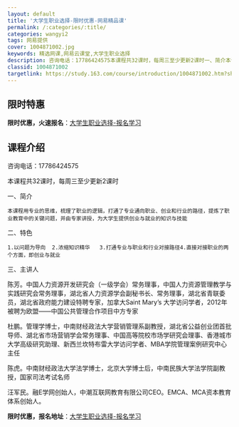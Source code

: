 ```yaml
---
layout: default
title: '大学生职业选择-限时优惠-网易精品课'
permalink: /:categories/:title/
categories: wangyi2
tags: 网易提供
cover: 1004871002.jpg
keywords: 精选网课,网易云课堂,大学生职业选择
description: 咨询电话：17786424575本课程共32课时，每周三至少更新2课时一、简介本课程用专业的思维，梳理了职业的逻辑，打通
classid: 1004871002
targetlink: https://study.163.com/course/introduction/1004871002.htm?share=1&shareId=1025206652&utm_campaign=share&utm_medium=iphoneShare&utm_source=&utm_u=1025206652
---
```


## 限时特惠

**限时优惠，火速报名**：[大学生职业选择-报名学习](https://study.163.com/course/introduction/1004871002.htm?share=1&shareId=1025206652&utm_campaign=share&utm_medium=iphoneShare&utm_source=&utm_u=1025206652)

## 课程介绍

咨询电话：17786424575

本课程共32课时，每周三至少更新2课时

一、简介

    本课程用专业的思维，梳理了职业的逻辑，打通了专业通向职业、创业和行业的路径，提炼了职业教育中的关键问题，并由专家讲授，为大学生提供创业与就业的知识与技能

 二、特色

    1.以问题为导向  2.浓缩知识精华   3.打通专业与职业和行业对接路径4.直接对接职业的两个方面，即创业与就业

三、主讲人

陈芳。中国人力资源开发研究会（一级学会）常务理事，中国人力资源管理教学与实践研究会常务理事，湖北省人力资源学会副秘书长、常务理事，湖北省青联委员，湖北省政府能力建设特聘专家，加拿大Saint Mary’s 大学访问学者，2012年被聘为欧盟——中国公共管理合作项目中方专家

杜鹏。管理学博士，中南财经政法大学营销管理系副教授，湖北省公益创业团首批导师、湖北省市场营销学会常务理事、中国高等院校市场学研究会理事、香港城市大学高级研究助理、新西兰坎特布雷大学访问学者、MBA学院管理案例研究中心主任

陈虎。中南财经政法大学法学博士，北京大学博士后，中南民族大学法学院副教授，国家司法考试名师

汪军民。融E学网创始人，中潮互联网教育有限公司CEO。EMCA、MCA资本教育体系创始人。

**限时优惠，报名地址**：[大学生职业选择-报名学习](https://study.163.com/course/introduction/1004871002.htm?share=1&shareId=1025206652&utm_campaign=share&utm_medium=iphoneShare&utm_source=&utm_u=1025206652)

